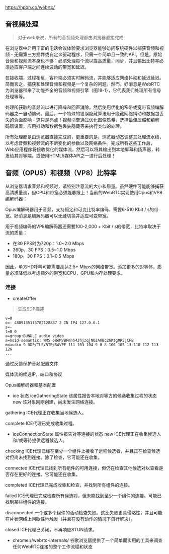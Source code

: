 https://hpbn.co/webrtc/
## 音视频处理
> 对于web来说，所有的音视频处理都由浏览器直接完成

在浏览器中启用丰富的电话会议体验要求浏览器能够访问系统硬件以捕获音频和视频 - 无需第三方插件或自定义驱动程序，只需一个简单且一致的API。但是，原始音频和视频流本身也不够：必须处理每个流以提高质量，同步，并且输出比特率必须适应客户端之间连续波动的带宽和延迟。

在接收端，过程相反，客户端必须实时解码流，并能够适应网络抖动和延迟延迟。简而言之，捕获和处理音频和视频是一个复杂的问题。然而，好消息是WebRTC为浏览器带来了功能齐全的音频和视频引擎（图18-1），它代表我们处理所有信号处理等等。

处理所获取的音频流以进行降噪和回声消除，然后使用优化的窄带或宽带音频编解码器之一自动编码。最后，一个特殊的错误隐藏算法用于隐藏网络抖动和数据包丢失的负面影响 - 这只是亮点！视频引擎通过优化图像质量，选择最佳压缩和编解码器设置，应用抖动和数据包丢失隐藏等来执行类似的处理。

所有处理都是由浏览器直接完成的，更重要的是，浏览器动态调整其处理流水线，以考虑音频和视频流的不断变化的参数以及网络条件。完成所有这些工作后，Web应用程序将接收优化的媒体流，然后可以将其输出到本地屏幕和扬声器，转发给其对等端，或使用HTML5媒体API之一进行后处理！

## 音频（OPUS）和视频（VP8）比特率
   从浏览器请求音频和视频时，请特别注意流的大小和质量。虽然硬件可能能够捕获高清质量流，但CPU和带宽必须能够跟上！当前的WebRTC实现使用Opus和VP8编解码器：
   
   Opus编解码器用于音频，支持恒定和可变比特率编码，需要6-510 Kbit / s的带宽。好消息是编解码器可以无缝切换并适应可变带宽。
   
   用于视频编码的VP8编解码器还需要100-2,000 + Kbit / s的带宽，比特率取决于流的质量：  
   * 在30 FPS时为720p：1.0~2.0 Mbps   
   * 360p，30 FPS：0.5~1.0 Mbps
   * 180p，30 FPS：0.1~0.5 Mbps
      
   因此，单方HD呼叫可能需要高达2.5+ Mbps的网络带宽。添加更多的对等体，质量必须降低以考虑额外的带宽和CPU，GPU和内存处理要求。
### 连接
* createOffer 
> 生成SDP描述
``` 
v=0
o=- 4809135116782128887 2 IN IP4 127.0.0.1
s=-
t=0 0
a=group:BUNDLE audio video
a=msid-semantic: WMS 6ReMVBFmnh4JhjzqjNO2AVBc26Ktg0R5jCFB
m=audio 9 UDP/TLS/RTP/SAVPF 111 103 104 9 0 8 106 105 13 110 112 113 126
...
```

通过反馈保护音频配置文件

媒体流的候选IP，端口和协议

Opus编解码器和基本配置
* ice 状态
iceGatheringState  该属性报告本地对等方的候选收集过程的状态
new
该对象刚刚创建，尚未发生网络连接。

gathering
ICE代理正在收集当地候选人。

complete
ICE代理已完成收集过程。
* iceConnectionState  属性报告对等连接的状态
new
ICE代理正在收集候选人和/或等待提供远程候选人。

checking
ICE代理已经在至少一个组件上接收了远程候选者，并且正在检查候选对但尚未找到连接。除了检查，它可能还在收集。

connected
ICE代理已找到所有组件的可用连接，但仍在检查其他候选对以查看是否存在更好的连接。它可能还在收集。

completed
ICE代理已完成收集和检查，并找到所有组件的连接。

failed
ICE代理已完成检查所有候选对，但未能找到至少一个组件的连接。可能已找到某些组件的连接。

disconnected
一个或多个组件的活动检查失败。这比失败更具侵略性，并且可能在片状网络上间歇性地触发（并且在没有动作的情况下自行解决）。

closed
ICE代理已关闭，不再响应STUN请求。
* chrome://webrtc-internals/  谷歌浏览器提供了一个简单而实用的工具来调查任何WebRTC连接的整个工作流程和状态